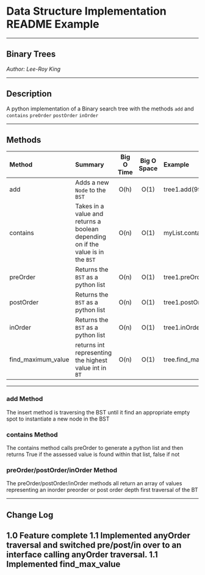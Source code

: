 # Data Structure Implementation README Example
---

## Binary Trees

*Author: Lee-Roy King*

---

## Description
A python implementation of a Binary search tree with the methods `add` and `contains` `preOrder` `postOrder` `inOrder`

---

## Methods

| Method | Summary | Big O Time | Big O Space | Example | 
| :----------- | :----------- | :-------------: | :-------------: | :----------- |
| add | Adds a new `Node` to the `BST` | O(h) | O(1) | tree1.add(99) |
| contains | Takes in a value and returns a boolean depending on if the value is in the `BST` | O(n) | O(1) | myList.contains(99) |
| preOrder | Returns the `BST` as a python list | O(n) | O(1) | tree1.preOrder() |
| postOrder | Returns the `BST` as a python list | O(n) | O(1) | tree1.postOrder() |
| inOrder | Returns the `BST` as a python list | O(n) | O(1) | tree1.inOrder() |
| find_maximum_value | returns int representing the highest value int in `BT` | O(n) | O(1) | tree.find_maximum_value()|

---

### add Method
The insert method is traversing the BST until it find an appropriate empty spot to instantiate a new node in the BST 
### contains Method
The contains method calls preOrder to generate a python list and then returns True if the assessed value is found within that list, false if not
### preOrder/postOrder/inOrder Method
The preOrder/postOrder/inOrder methods all return an array of values representing an inorder preorder or post order depth first traversal of the BT

---

## Change Log
1.0 Feature complete
1.1 Implemented anyOrder traversal and switched pre/post/in over to an interface calling anyOrder traversal.
1.1 Implemented find_max_value
---
